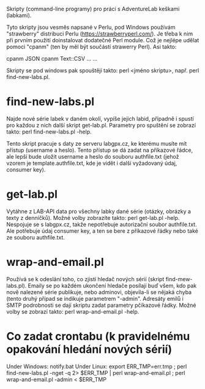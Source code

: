 Skripty (command-line programy) pro práci s AdventureLab keškami (labkami).

Tyto skripty jsou vesměs napsané v Perlu, pod Windows používám "strawberry" distribuci Perlu (https://strawberryperl.com/). Je třeba k nim při prvním použití doinstalovat dodatečné Perl module. Což je nejlépe udělat pomoci "cpanm" (ten by měl být součástí strawerry Perl). Asi takto:

cpanm JSON
cpanm Text::CSV
...
...

Skripty se pod windows pak spouštějí takto: perl <jméno skriptu>, např. perl find-new-labs.pl.

find-new-labs.pl
================

Najde nové série labek v daném okolí, vypíše jejich labid, případně i spustí pro každou z nich další skript get-lab.pl. Parametry pro spuštění se zobrazí takto: perl find-new-labs.pl -help.

Tento skript pracuje s daty ze serveru labgpx.cz, ke kterému musíte mít přístup (username a heslo). Tento přístup se dá zadat na příkazové řádce, ale lepší bude uložit username a heslo do souboru authfile.txt (jehož vzorem je template.authfile.txt, kde je vidět i další vyžadovaný údaj, consumer key).

get-lab.pl
==========

Vytáhne z LAB-API data pro všechny labky dané série (otázky, obrázky a texty z denníčků).
Možné volby zobrazíte takto: perl get-lab.pl -help.
Nespojuje se s labgpx.cz, takže nepotřebuje autorizační soubor authfile.txt. Ale potřebuje údaj consumer key, a ten se bere z příkazové řádky nebo také ze souboru authfile.txt.

wrap-and-email.pl
=================

Používá se k odeslání toho, co zjistí hledač nových sérií (skript find-mew-labs.pl). Emaily se po každém ukončení hledače posílají buď všem, kdo pak nově nalezené série publikuje, nebo adminovi, objevila-li se nějaká chyba (tento druhý případ se indikuje parametrem "-admin". Adresáty emilů i SMTP podrobnosti se dají skriptu zadat parametry pčíkazové řádky. Možné volby se zobrazí takto: perl wrap-and-email.pl -help.

Co zadat crontabu (k pravidelnému opakování hledání nových sérií)
=================================================================

Under Windows: notify.bat
Under Linux:   export ERR_TMP=err.tmp ; perl find-new-labs.pl -nget -q 2> $ERR_TMP | perl wrap-and-email.pl ; perl wrap-and-email.pl -admin < $ERR_TMP











